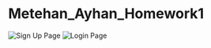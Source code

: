 # Metehan_Ayhan_Homework1
 
![Sign Up Page](https://github.com/EcodationAkademiFrontEnd/Metehan_Ayhan_Homework1/assets/161254242/ae7b7fec-10b9-4280-a345-951e784d3338)
![Login Page](https://github.com/EcodationAkademiFrontEnd/Metehan_Ayhan_Homework1/assets/161254242/1db1bab8-b389-4f43-910f-b9f2815353e3)
